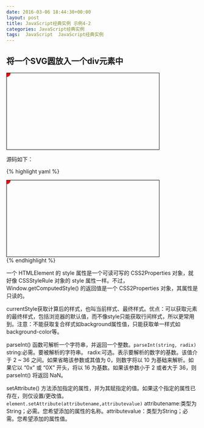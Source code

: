 ```yaml
---
date: 2016-03-06 18:44:30+00:00
layout: post
title: JavaScript经典实例 示例4-2
categories: JavaScript经典实例
tags:  JavaScript  JavaScript经典实例
---
```


将一个SVG圆放入一个div元素中
----------------

<html xmlns="http://www.w3.org/1999/xhtml">
<head>
<title>Using Math method to fit a circle</title>
<style text = "text/css">
#elem
{
    width: 400px;
    height: 200px;
    border: 1px solid #000;
}
</style>
<script type="text/javascript">
//<![CDATA[

function compStyle(elemId, property){
    var elem = document.getElementById(elemId);
    var style;
    if(window.getComputedStyle)
        style = window.getComputedStyle(elem, null).getPropertyValue(property);
    else if(elem.currentStyle)
        style = elem.currentStyle[property];
    return style;
}
window.onload = function(){
    var height = parseInt(compStyle("elem", "height"));
    var width = parseInt(compStyle("elem", "width"));
    
    var x = width / 2;
    var y = height /2;
    
    var circleRadius = Math.min(width, height) / 2;
    var circ = document.getElementById("circ");
    circ.setAttribute("r", circleRadius);
    circ.setAttribute("cx", x);
    circ.setAttribute("cy", y);
}

//--><!]]>
</script>
</head>
<body>
<div id = "elem">
    <svg xlmns = "http://www.w3.org/2000/svg" width = "600" height = "600">
        <circle id = "circ" width = "10" height = "10" r = "10" fill = "red" />
    </svg>
</div>
</body>
</html>

源码如下：

{% highlight yaml %} 
<!DOCTYPE html>
<html xmlns="http://www.w3.org/1999/xhtml">
<head>
<title>Using Math method to fit a circle</title>
<style text = "text/css">
#elem
{
    width: 400px;
    height: 200px;
    border: 1px solid #000;
}
</style>
<script type="text/javascript">
//<![CDATA[

function compStyle(elemId, property){
    var elem = document.getElementById(elemId);
    var style;
    if(window.getComputedStyle)
        style = window.getComputedStyle(elem, null).getPropertyValue(property);
    else if(elem.currentStyle)
        style = elem.currentStyle[property];
    return style;
}
window.onload = function(){
    var height = parseInt(compStyle("elem", "height"));
    var width = parseInt(compStyle("elem", "width"));
    
    var x = width / 2;
    var y = height /2;
    
    var circleRadius = Math.min(width, height) / 2;
    var circ = document.getElementById("circ");
    circ.setAttribute("r", circleRadius);
    circ.setAttribute("cx", x);
    circ.setAttribute("cy", y);
}

//--><!]]>
</script>
</head>
<body>
<div id = "elem">
    <svg xlmns = "http://www.w3.org/2000/svg" width = "600" height = "600">
        <circle id = "circ" width = "10" height = "10" r = "10" fill = "red" />
    </svg>
</div>
</body>
</html>
{% endhighlight %}

一个 HTMLElement 的 style 属性是一个可读可写的 CSS2Properties 对象，就好像 CSSStyleRule 对象的 style 属性一样。不过，Window.getComputedStyle() 的返回值是一个 CSS2Properties 对象，其属性是只读的。

currentStyle获取计算后的样式，也叫当前样式、最终样式。优点：可以获取元素的最终样式，包括浏览器的默认值，而不像style只能获取行间样式，所以更常用到。注意：不能获取复合样式如background属性值，只能获取单一样式如background-color等。

parseInt() 函数可解析一个字符串，并返回一个整数。`parseInt(string, radix)`  string:必需。要被解析的字符串。
radix:可选。表示要解析的数字的基数。该值介于 2 ~ 36 之间。如果省略该参数或其值为 0，则数字将以 10 为基础来解析。如果它以 “0x” 或 “0X” 开头，将以 16 为基数。如果该参数小于 2 或者大于 36，则 parseInt() 将返回 NaN。

setAttribute() 方法添加指定的属性，并为其赋指定的值。如果这个指定的属性已存在，则仅设置/更改值。`element.setAttribute(attributename,attributevalue)`  attributename:类型为String；必需。您希望添加的属性的名称。attributevalue：类型为String；必需。您希望添加的属性值。
